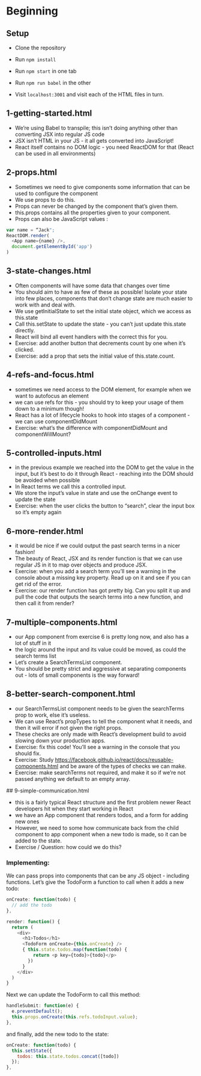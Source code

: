 # Beginning

## Setup
- Clone the repository
- Run `npm install`
- Run `npm start` in one tab
- Run `npm run babel` in the other

- Visit `localhost:3001` and visit each of the HTML files in turn.


## 1-getting-started.html
- We’re using Babel to transpile; this isn’t doing anything other than converting JSX into regular JS code
- JSX isn’t HTML in your JS - it all gets converted into JavaScript!
- React itself contains no DOM logic - you need ReactDOM for that (React can be used in all environments)

## 2-props.html
- Sometimes we need to give components some information that can be used to configure the component
- We use props to do this.
- Props can never be changed by the component that’s given them.
- this.props contains all the properties given to your component.
- Props can also be JavaScript values :

```js
var name = “Jack";
ReactDOM.render(
  <App name={name} />,
  document.getElementById('app')
)
```

## 3-state-changes.html
- Often components will have some data that changes over time
- You should aim to have as few of these as possible! Isolate your state into few places, components that don’t change state are much easier to work with and deal with.
- We use getInitialState to set the initial state object, which we access as this.state
- Call this.setState to update the state - you can’t just update this.state directly.
- React will bind all event handlers with the correct this for you.
- Exercise: add another button that decrements count by one when it’s clicked.
- Exercise: add a prop that sets the initial value of this.state.count.

## 4-refs-and-focus.html
- sometimes we need access to the DOM element, for example when we want to autofocus an element
- we can use refs for this - you should try to keep your usage of them down to a minimum though!
- React has a lot of lifecycle hooks to hook into stages of a component - we can use componentDidMount
- Exercise: what’s the difference with componentDidMount and componentWillMount?

## 5-controlled-inputs.html
- in the previous example we reached into the DOM to get the value in the input, but it’s best to do it through React - reaching into the DOM should be avoided when possible
- In React terms we call this a controlled input.
- We store the input’s value in state and use the onChange event to update the state
- Exercise: when the user clicks the button to “search”, clear the input box so it’s empty again

## 6-more-render.html
- it would be nice if we could output the past search terms in a nicer fashion!
- The beauty of React, JSX and its render function is that we can use regular JS in it to map over objects and produce JSX.
- Exercise: when you add a search term you’ll see a warning in the console about a missing key property. Read up on it and see if you can get rid of the error.
- Exercise: our render function has got pretty big. Can you split it up and pull the code that outputs the search terms into a new function, and then call it from render?

## 7-multiple-components.html
- our App component from exercise 6 is pretty long now, and also has a lot of stuff in it
- the logic around the input and its value could be moved, as could the search terms list
- Let’s create a SearchTermsList component.
- You should be pretty strict and aggressive at separating components out - lots of small components is the way forward!

## 8-better-search-component.html
- our SearchTermsList component needs to be given the searchTerms prop to work, else it’s useless.
- We can use React’s propTypes to tell the component what it needs, and then it will error if not given the right props.
- These checks are only made with React’s development build to avoid slowing down your production apps.
- Exercise: fix this code! You’ll see a warning in the console that you should fix.
- Exercise: Study https://facebook.github.io/react/docs/reusable-components.html and be aware of the types of checks we can make.
- Exercise: make searchTerms not required, and make it so if we’re not passed anything we default to an empty array.

## 9-simple-communication.html
- this is a fairly typical React structure and the first problem newer React developers hit when they start working in React
- we have an App component that renders todos, and a form for adding new ones
- However, we need to some how communicate back from the child component to app component when a new todo is made, so it can be added to the state.
- Exercise / Question: how could we do this?

### Implementing:

We can pass props into components that can be any JS object - including functions. Let’s give the TodoForm a function to call when it adds a new todo:

```js
onCreate: function(todo) {
  // add the todo
},

render: function() {
  return (
    <div>
      <h1>Todos</h1>
      <TodoForm onCreate={this.onCreate} />
      { this.state.todos.map(function(todo) {
          return <p key={todo}>{todo}</p>
        })
      }
    </div>
  )
}
```

Next we can update the TodoForm to call this method:

```js
handleSubmit: function(e) {
  e.preventDefault();
  this.props.onCreate(this.refs.todoInput.value);
},
```

and finally, add the new todo to the state:

```js
onCreate: function(todo) {
  this.setState({
    todos: this.state.todos.concat([todo])
  });
},
```
